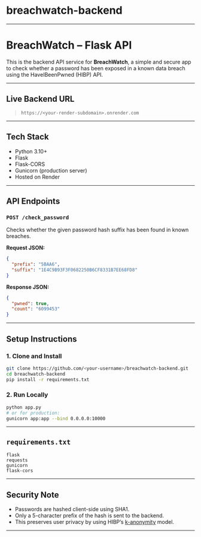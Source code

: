# breachwatch-backend

---

#  BreachWatch – Flask API

This is the backend API service for **BreachWatch**, a simple and secure app to check whether a password has been exposed in a known data breach using the HaveIBeenPwned (HIBP) API.

---

##  Live Backend URL

> `https://<your-render-subdomain>.onrender.com`

---

##  Tech Stack

- Python 3.10+
- Flask
- Flask-CORS
- Gunicorn (production server)
- Hosted on Render

---

##  API Endpoints

### `POST /check_password`

Checks whether the given password hash suffix has been found in known breaches.

**Request JSON:**
```json
{
  "prefix": "5BAA6",
  "suffix": "1E4C9B93F3F0682250B6CF8331B7EE68FD8"
}
````

**Response JSON:**

```json
{
  "pwned": true,
  "count": "6099453"
}
```

---

##  Setup Instructions

### 1. Clone and Install

```bash
git clone https://github.com/<your-username>/breachwatch-backend.git
cd breachwatch-backend
pip install -r requirements.txt
```

### 2. Run Locally

```bash
python app.py
# or for production:
gunicorn app:app --bind 0.0.0.0:10000
```

---

##  `requirements.txt`

```
flask
requests
gunicorn
flask-cors
```

---

##  Security Note

* Passwords are hashed client-side using SHA1.
* Only a 5-character prefix of the hash is sent to the backend.
* This preserves user privacy by using HIBP’s [k-anonymity](https://haveibeenpwned.com/API/v3#SearchingPwnedPasswordsByRange) model.

---
